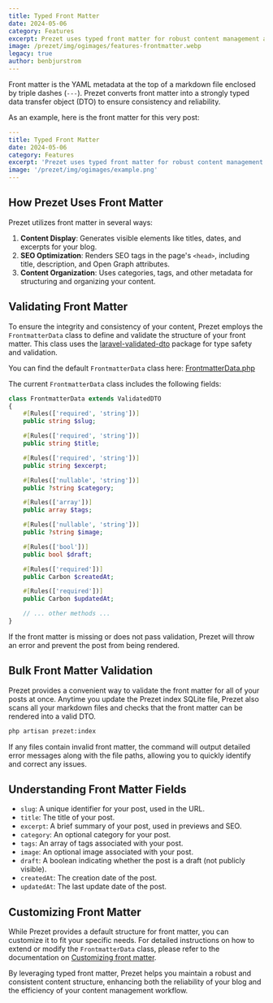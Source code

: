 ```yaml
---
title: Typed Front Matter
date: 2024-05-06
category: Features
excerpt: Prezet uses typed front matter for robust content management and validation.
image: /prezet/img/ogimages/features-frontmatter.webp
legacy: true
author: benbjurstrom
---
```


Front matter is the YAML metadata at the top of a markdown file enclosed by triple dashes (`---`). Prezet converts front matter into a strongly typed data transfer object (DTO) to ensure consistency and reliability.

As an example, here is the front matter for this very post:

```yaml
---
title: Typed Front Matter
date: 2024-05-06
category: Features
excerpt: 'Prezet uses typed front matter for robust content management.'
image: '/prezet/img/ogimages/example.png'
---
```

## How Prezet Uses Front Matter

Prezet utilizes front matter in several ways:

1. **Content Display**: Generates visible elements like titles, dates, and excerpts for your blog.
2. **SEO Optimization**: Renders SEO tags in the page's `<head>`, including title, description, and Open Graph attributes.
3. **Content Organization**: Uses categories, tags, and other metadata for structuring and organizing your content.

## Validating Front Matter

To ensure the integrity and consistency of your content, Prezet employs the `FrontmatterData` class to define and validate the structure of your front matter. This class uses the [laravel-validated-dto](https://wendell-adriel.gitbook.io/laravel-validated-dto) package for type safety and validation.

You can find the default `FrontmatterData` class here: [FrontmatterData.php](https://github.com/benbjurstrom/prezet/blob/main/src/Data/FrontmatterData.php)

The current `FrontmatterData` class includes the following fields:

```php
class FrontmatterData extends ValidatedDTO
{
    #[Rules(['required', 'string'])]
    public string $slug;

    #[Rules(['required', 'string'])]
    public string $title;

    #[Rules(['required', 'string'])]
    public string $excerpt;

    #[Rules(['nullable', 'string'])]
    public ?string $category;

    #[Rules(['array'])]
    public array $tags;

    #[Rules(['nullable', 'string'])]
    public ?string $image;

    #[Rules(['bool'])]
    public bool $draft;

    #[Rules(['required'])]
    public Carbon $createdAt;

    #[Rules(['required'])]
    public Carbon $updatedAt;

    // ... other methods ...
}
```

If the front matter is missing or does not pass validation, Prezet will throw an error and prevent the post from being rendered.

## Bulk Front Matter Validation

Prezet provides a convenient way to validate the front matter for all of your posts at once. Anytime you update the Prezet index SQLite file, Prezet also scans all your markdown files and checks that the front matter can be rendered into a valid DTO.

```bash
php artisan prezet:index
```

If any files contain invalid front matter, the command will output detailed error messages along with the file paths, allowing you to quickly identify and correct any issues.

## Understanding Front Matter Fields

- `slug`: A unique identifier for your post, used in the URL.
- `title`: The title of your post.
- `excerpt`: A brief summary of your post, used in previews and SEO.
- `category`: An optional category for your post.
- `tags`: An array of tags associated with your post.
- `image`: An optional image associated with your post.
- `draft`: A boolean indicating whether the post is a draft (not publicly visible).
- `createdAt`: The creation date of the post.
- `updatedAt`: The last update date of the post.

## Customizing Front Matter

While Prezet provides a default structure for front matter, you can customize it to fit your specific needs. For detailed instructions on how to extend or modify the `FrontmatterData` class, please refer to the documentation on [Customizing front matter](/customize/frontmatter).

By leveraging typed front matter, Prezet helps you maintain a robust and consistent content structure, enhancing both the reliability of your blog and the efficiency of your content management workflow.
